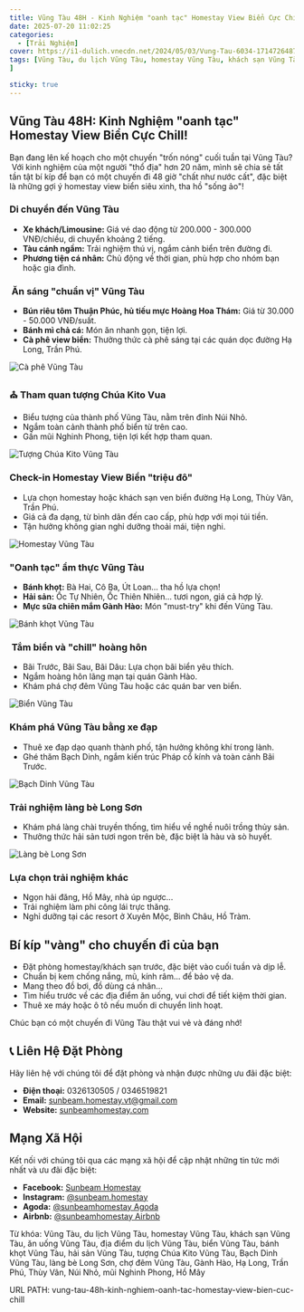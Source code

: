 ```yaml
---
title: Vũng Tàu 48H - Kinh Nghiệm "oanh tạc" Homestay View Biển Cực Chill!
date: 2025-07-20 11:02:25
categories:
  - [Trải Nghiệm]
cover: https://i1-dulich.vnecdn.net/2024/05/03/Vung-Tau-6034-1714726487.jpg?w=680&h=0&q=100&dpr=1&fit=crop&s=WLkXKd2z8hZXTTJJAJVW2w
tags: [Vũng Tàu, du lịch Vũng Tàu, homestay Vũng Tàu, khách sạn Vũng Tàu, ăn uống Vũng Tàu, địa điểm du lịch Vũng Tàu, biển Vũng Tàu, bánh khọt Vũng Tàu, hải sản Vũng Tàu, tượng Chúa Kito Vũng Tàu, Bạch Dinh Vũng Tàu, làng bè Long Sơn, chợ đêm Vũng Tàu, Gành Hào, Hạ Long, Trần Phú, Thùy Vân, Núi Nhỏ, mũi Nghinh Phong, Hồ Mây
]

sticky: true
---
```


## Vũng Tàu 48H: Kinh Nghiệm "oanh tạc" Homestay View Biển Cực Chill!

Bạn đang lên kế hoạch cho một chuyến "trốn nóng" cuối tuần tại Vũng Tàu? ️ Với kinh nghiệm của một người "thổ địa" hơn 20 năm, mình sẽ chia sẻ tất tần tật bí kíp để bạn có một chuyến đi 48 giờ "chất như nước cất", đặc biệt là những gợi ý homestay view biển siêu xinh, tha hồ "sống ảo"!

###  Di chuyển đến Vũng Tàu

* **Xe khách/Limousine:** Giá vé dao động từ 200.000 - 300.000 VNĐ/chiều, di chuyển khoảng 2 tiếng.
* **Tàu cánh ngầm:** Trải nghiệm thú vị, ngắm cảnh biển trên đường đi.
* **Phương tiện cá nhân:** Chủ động về thời gian, phù hợp cho nhóm bạn hoặc gia đình.

### ️ Ăn sáng "chuẩn vị" Vũng Tàu

* **Bún riêu tôm Thuận Phúc, hủ tiếu mực Hoàng Hoa Thám:** Giá từ 30.000 - 50.000 VNĐ/suất.
* **Bánh mì chả cá:** Món ăn nhanh gọn, tiện lợi.
* **Cà phê view biển:** Thưởng thức cà phê sáng tại các quán dọc đường Hạ Long, Trần Phú.

![](https://camnangdulich.net/travel/Cache/Uploads/camnangdulich/2024/thang3/soho-coffee-vung-tau.jpg "Cà phê Vũng Tàu")

### ⛪ Tham quan tượng Chúa Kito Vua

* Biểu tượng của thành phố Vũng Tàu, nằm trên đỉnh Núi Nhỏ.
* Ngắm toàn cảnh thành phố biển từ trên cao.
* Gần mũi Nghinh Phong, tiện lợi kết hợp tham quan.

![](https://i1-dulich.vnecdn.net/2024/05/03/Vung-Tau-6034-1714726487.jpg?w=680&h=0&q=100&dpr=1&fit=crop&s=WLkXKd2z8hZXTTJJAJVW2w "Tượng Chúa Kito Vũng Tàu")

###  Check-in Homestay View Biển "triệu đô"

* Lựa chọn homestay hoặc khách sạn ven biển đường Hạ Long, Thùy Vân, Trần Phú.
* Giá cả đa dạng, từ bình dân đến cao cấp, phù hợp với mọi túi tiền.
* Tận hưởng không gian nghỉ dưỡng thoải mái, tiện nghi.

![](https://drscdn.500px.org/photo/1093681090/q%3D90_m%3D2048/v2?sig=bd6d9426ced272bc11fa5286e6b8489ca296ffd4c4c7840d5e6d66ca449c6d8f "Homestay Vũng Tàu")

###  "Oanh tạc" ẩm thực Vũng Tàu

* **Bánh khọt:** Bà Hai, Cô Ba, Út Loan... tha hồ lựa chọn!
* **Hải sản:** Ốc Tự Nhiên, Ốc Thiên Nhiên... tươi ngon, giá cả hợp lý.
* **Mực sữa chiên mắm Gành Hào:** Món "must-try" khi đến Vũng Tàu.

![](https://www.huongnghiepaau.com/wp-content/uploads/2016/07/mon-banh-khot.jpg "Bánh khọt Vũng Tàu")

### ️ Tắm biển và "chill" hoàng hôn

* Bãi Trước, Bãi Sau, Bãi Dâu: Lựa chọn bãi biển yêu thích.
* Ngắm hoàng hôn lãng mạn tại quán Gành Hào.
* Khám phá chợ đêm Vũng Tàu hoặc các quán bar ven biển.

![](https://cdn.vntrip.vn/cam-nang/wp-content/uploads/2017/03/bai-truoc-1-768x510.jpg "Biển Vũng Tàu")

###  Khám phá Vũng Tàu bằng xe đạp

* Thuê xe đạp dạo quanh thành phố, tận hưởng không khí trong lành.
* Ghé thăm Bạch Dinh, ngắm kiến trúc Pháp cổ kính và toàn cảnh Bãi Trước.

![](https://datviettour.com.vn/uploads/images/mien-nam/vung-tau/danh-thang/bach-dinh-vung-tau.jpg "Bạch Dinh Vũng Tàu")

###  Trải nghiệm làng bè Long Sơn

* Khám phá làng chài truyền thống, tìm hiểu về nghề nuôi trồng thủy sản.
* Thưởng thức hải sản tươi ngon trên bè, đặc biệt là hàu và sò huyết.

![](https://vielimousine.com/wp-content/uploads/2023/11/lang-be-long-son-1-1024x550.jpg "Làng bè Long Sơn")

###  Lựa chọn trải nghiệm khác

* Ngọn hải đăng, Hồ Mây, nhà úp ngược...
* Trải nghiệm làm phi công lái trực thăng.
* Nghỉ dưỡng tại các resort ở Xuyên Mộc, Bình Châu, Hồ Tràm.

##  Bí kíp "vàng" cho chuyến đi của bạn

* Đặt phòng homestay/khách sạn trước, đặc biệt vào cuối tuần và dịp lễ.
* Chuẩn bị kem chống nắng, mũ, kính râm... để bảo vệ da.
* Mang theo đồ bơi, đồ dùng cá nhân...
* Tìm hiểu trước về các địa điểm ăn uống, vui chơi để tiết kiệm thời gian.
* Thuê xe máy hoặc ô tô nếu muốn di chuyển linh hoạt.

Chúc bạn có một chuyến đi Vũng Tàu thật vui vẻ và đáng nhớ!

## 📞 Liên Hệ Đặt Phòng

Hãy liên hệ với chúng tôi để đặt phòng và nhận được những ưu đãi đặc biệt:

- **Điện thoại:** 0326130505 / 0346519821
- **Email:** sunbeam.homestay.vt@gmail.com
- **Website:** [sunbeamhomestay.com](http://sunbeamhomestay.com)

## Mạng Xã Hội

Kết nối với chúng tôi qua các mạng xã hội để cập nhật những tin tức mới nhất và ưu đãi đặc biệt:

- **Facebook:** [Sunbeam Homestay](http://www.facebook.com/sunbeamhomestay)
- **Instagram:** [@sunbeam.homestay](https://www.instagram.com/sunbeam.homestay)
- **Agoda:** [@sunbeamhomestay Agoda](https://www.agoda.com/vi-vn/seaview-50m-from-beach-2-bedrooms-bluesea/hotel/vung-tau-vn.html?ds=kJ0zn2gFOIAcm%2FzB)
- **Airbnb:** [@sunbeamhomestay Airbnb](https://airbnb.com/h/sunbeam-homestay)


Từ khóa: Vũng Tàu, du lịch Vũng Tàu, homestay Vũng Tàu, khách sạn Vũng Tàu, ăn uống Vũng Tàu, địa điểm du lịch Vũng Tàu, biển Vũng Tàu, bánh khọt Vũng Tàu, hải sản Vũng Tàu, tượng Chúa Kito Vũng Tàu, Bạch Dinh Vũng Tàu, làng bè Long Sơn, chợ đêm Vũng Tàu, Gành Hào, Hạ Long, Trần Phú, Thùy Vân, Núi Nhỏ, mũi Nghinh Phong, Hồ Mây

URL PATH: vung-tau-48h-kinh-nghiem-oanh-tac-homestay-view-bien-cuc-chill